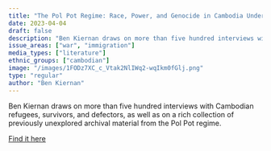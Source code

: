 ```yaml
---
title: "The Pol Pot Regime: Race, Power, and Genocide in Cambodia Under the Khmer Rouge, 1975-79"
date: 2023-04-04
draft: false
description: "Ben Kiernan draws on more than five hundred interviews with Cambodian refugees, survivors, and defectors, as well as on a rich collection of previously unexplored archival material from the Pol Pot regime."
issue_areas: ["war", "immigration"]
media_types: ["literature"]
ethnic_groups: ["cambodian"]
image: "/images/1FODz7XC_c_Vtak2NlIWq2-wqIkm0fGlj.png"
type: "regular"
author: "Ben Kiernan"
---
```


Ben Kiernan draws on more than five hundred interviews with Cambodian refugees, survivors, and defectors, as well as on a rich collection of previously unexplored archival material from the Pol Pot regime.

[Find it here](https://www.jstor.org/stable/j.ctt1npbv9)
